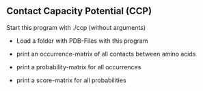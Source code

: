 ##   Contact Capacity Potential (CCP)  ##

Start this program with ./ccp (without arguments)

- Load a folder with PDB-Files with this program

- print an occurrence-matrix of all contacts between amino acids

- print a probability-matrix for all occurrences

- print a score-matrix for all probabilities


